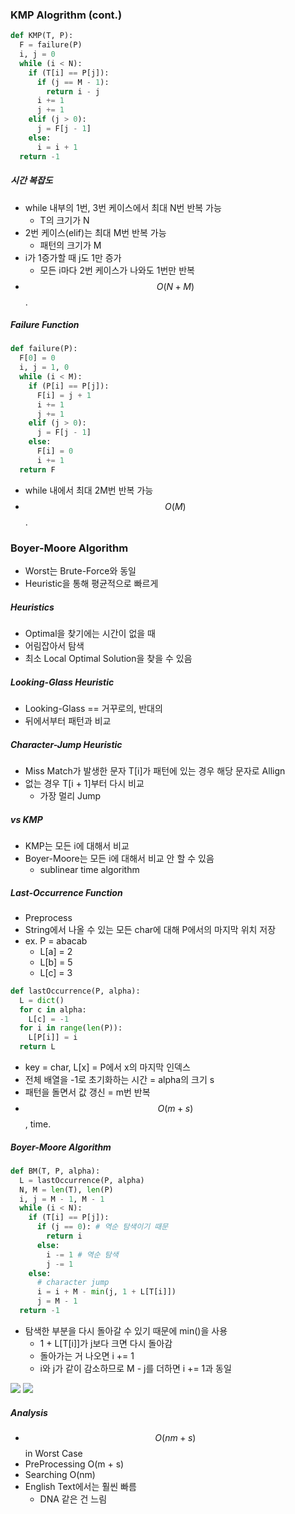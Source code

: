 ### KMP Alogrithm (cont.)

```python
def KMP(T, P):
  F = failure(P)
  i, j = 0
  while (i < N):
    if (T[i] == P[j]):
      if (j == M - 1):
        return i - j
      i += 1
      j += 1
    elif (j > 0):
      j = F[j - 1]
    else:
      i = i + 1
  return -1
```

##### 시간 복잡도

- while 내부의 1번, 3번 케이스에서 최대 N번 반복 가능
  - T의 크기가 N
- 2번 케이스(elif)는 최대 M번 반복 가능
  - 패턴의 크기가 M
- i가 1증가할 때 j도 1만 증가
  - 모든 i마다 2번 케이스가 나와도 1번만 반복
- $$O(N + M)$$.

##### Failure Function

```python
def failure(P):
  F[0] = 0
  i, j = 1, 0
  while (i < M):
    if (P[i] == P[j]):
      F[i] = j + 1
      i += 1
      j += 1
    elif (j > 0):
      j = F[j - 1]
    else:
      F[i] = 0
      i += 1
  return F
```

- while 내에서 최대 2M번 반복 가능
- $$O(M)$$.

### Boyer-Moore Algorithm

- Worst는 Brute-Force와 동일
- Heuristic을 통해 평균적으로 빠르게

##### Heuristics

- Optimal을 찾기에는 시간이 없을 때
- 어림잡아서 탐색
- 최소 Local Optimal Solution을 찾을 수 있음

##### Looking-Glass Heuristic

- Looking-Glass == 거꾸로의, 반대의
- 뒤에서부터 패턴과 비교

##### Character-Jump Heuristic

- Miss Match가 발생한 문자 T[i]가 패턴에 있는 경우 해당 문자로 Allign
- 없는 경우 T[i + 1]부터 다시 비교
  - 가장 멀리 Jump

##### vs KMP

- KMP는 모든 i에 대해서 비교
- Boyer-Moore는 모든 i에 대해서 비교 안 할 수 있음
  - sublinear time algorithm

##### Last-Occurrence Function

- Preprocess
- String에서 나올 수 있는 모든 char에 대해 P에서의 마지막 위치 저장
- ex. P = abacab
  - L[a] = 2
  - L[b] = 5
  - L[c] = 3

```python
def lastOccurrence(P, alpha):
  L = dict()
  for c in alpha:
    L[c] = -1
  for i in range(len(P)):
    L[P[i]] = i
  return L
```

- key = char, L[x] = P에서 x의 마지막 인덱스
- 전체 배열을 -1로 초기화하는 시간 = alpha의 크기 s
- 패턴을 돌면서 값 갱신 = m번 반복
- $$O(m + s)$$\, time.

##### Boyer-Moore Algorithm

```python
def BM(T, P, alpha):
  L = lastOccurrence(P, alpha)
  N, M = len(T), len(P)
  i, j = M - 1, M - 1
  while (i < N):
    if (T[i] == P[j]):
      if (j == 0): # 역순 탐색이기 때문
        return i
      else:
        i -= 1 # 역순 탐색
        j -= 1
    else:
      # character jump
      i = i + M - min(j, 1 + L[T[i]])
      j = M - 1
  return -1
```

- 탐색한 부분을 다시 돌아갈 수 있기 때문에 min()을 사용
  - 1 + L[T[i]]가 j보다 크면 다시 돌아감
  - 돌아가는 거 나오면 i += 1
  - i와 j가 같이 감소하므로 M - j를 더하면 i += 1과 동일

<img src="https://github.com/L-Hyun/L-Hyun.github.io/blob/main/assets/Algorithm/22-2.png?raw=true" />
<img src="https://github.com/L-Hyun/L-Hyun.github.io/blob/main/assets/Algorithm/22-1.png?raw=true" />

##### Analysis

- $$O(nm + s)$$ in Worst Case
- PreProcessing O(m + s)
- Searching O(nm)
- English Text에서는 훨씬 빠름
  - DNA 같은 건 느림
